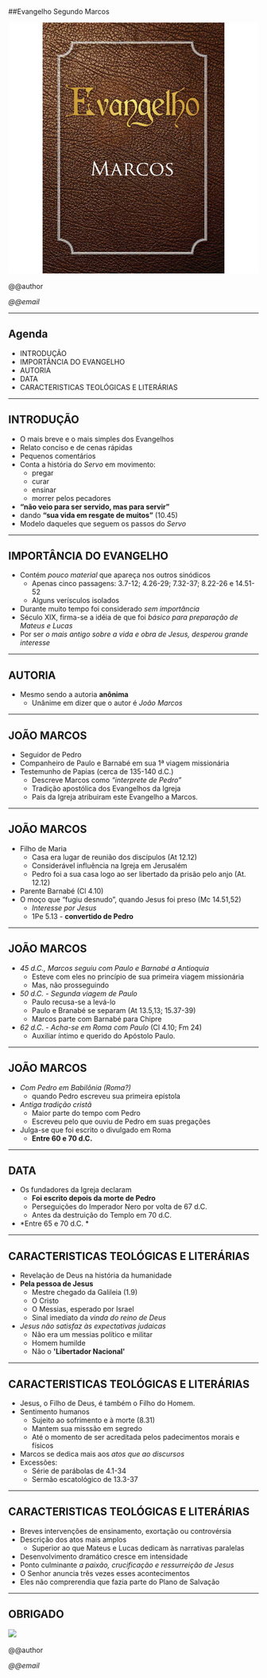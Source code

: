 <!--

WARNING!! DON'T EDIT THE FILE README.md on the root of the project, that one is a GENERATED FILE!

You should just edit the source file at src/README.md - the one which stars with ## @@title

-->

##Evangelho Segundo Marcos

<img src="img/EVANGELHOMARCOSPOCKET.jpg" class="logo" />

@@author

*@@email*

---

## Agenda

  - INTRODU&Ccedil;&Atilde;O
  - IMPORT&Acirc;NCIA DO EVANGELHO
  - AUTORIA
  - DATA
  - CARACTERISTICAS TEOL&Oacute;GICAS E LITER&Aacute;RIAS

---

## INTRODU&Ccedil;&Atilde;O
  - O mais breve e o mais simples dos Evangelhos
  - Relato conciso e de cenas r&aacute;pidas
  - Pequenos coment&aacute;rios
  - Conta a hist&oacute;ria do *Servo* em movimento:
    - pregar
    - curar
    - ensinar
    - morrer pelos pecadores
  - **&ldquo;n&atilde;o veio para ser servido, mas para servir&rdquo;**
  - dando **&ldquo;sua vida em resgate de muitos&rdquo;** (10.45)
  - Modelo daqueles que seguem os passos do *Servo*

---

## IMPORT&Acirc;NCIA DO EVANGELHO

- Cont&eacute;m *pouco material* que apare&ccedil;a nos outros sin&oacute;dicos
  - Apenas cinco passagens: 3.7-12; 4.26-29; 7.32-37; 8.22-26 e 14.51-52
  - Alguns ver&iacute;sculos isolados
- Durante muito tempo foi considerado *sem import&acirc;ncia*
- S&eacute;culo XIX, firma-se a id&eacute;ia de que foi *b&aacute;sico para prepara&ccedil;&atilde;o de Mateus e Lucas*
- Por ser *o mais antigo sobre a vida e obra de Jesus, desperou grande interesse*

---

## AUTORIA

- Mesmo sendo a autoria **an&ocirc;nima**
  - Un&acirc;nime em dizer que o autor &eacute; *Jo&atilde;o Marcos*

----

## JO&Atilde;O MARCOS

- Seguidor de Pedro
- Companheiro de Paulo e Barnab&eacute; em sua 1&ordf; viagem mission&aacute;ria
- Testemunho de Papias (cerca de 135-140 d.C.)
  - Descreve Marcos como *&ldquo;interprete de Pedro&rdquo;*
  - Tradi&ccedil;&atilde;o apost&oacute;lica dos Evangelhos da Igreja
  - Pais da Igreja atribuiram este Evangelho a Marcos.

----

## JO&Atilde;O MARCOS

- Filho de Maria
  - Casa era lugar de reuni&atilde;o dos disc&iacute;pulos (At 12.12)
  - Consider&aacute;vel influ&ecirc;ncia na Igreja em Jerusal&eacute;m
  - Pedro foi a sua casa logo ao ser libertado da pris&atilde;o pelo anjo (At. 12.12)
- Parente Barnab&eacute; (Cl 4.10)
- O mo&ccedil;o que &ldquo;fugiu desnudo&rdquo;, quando Jesus foi preso (Mc 14.51,52)
  - *Interesse por Jesus*
  - 1Pe 5.13 - **convertido de Pedro**

----

## JO&Atilde;O MARCOS

- *45 d.C., Marcos seguiu com Paulo e Barnab&eacute; a Antioquia*
  - Esteve com eles no princ&iacute;pio de sua primeira viagem mission&aacute;ria
  - Mas, n&atilde;o prosseguindo
- *50 d.C. - Segunda viagem de Paulo*
  - Paulo recusa-se a lev&aacute;-lo
  - Paulo e Branab&eacute; se separam  (At 13.5,13; 15.37-39)
  - Marcos parte com Barnab&eacute; para Chipre
- *62 d.C. - Acha-se em Roma com Paulo* (Cl 4.10; Fm 24)
  - Auxiliar &iacute;ntimo e querido do Ap&oacute;stolo Paulo. 

----

## JO&Atilde;O MARCOS
- *Com Pedro em Babil&ocirc;nia (Roma?)*
  - quando Pedro escreveu sua primeira ep&iacute;stola
- *Antiga tradi&ccedil;&atilde;o crist&atilde;*
  - Maior parte do tempo com Pedro
  - Escreveu pelo que ouviu de Pedro em suas prega&ccedil;&otilde;es
- Julga-se que foi escrito o divulgado em Roma
  - **Entre 60 e 70 d.C.**

---

## DATA

- Os fundadores da Igreja declaram
  - **Foi escrito depois da morte de Pedro**
  - Persegui&ccedil;&otilde;es do Imperador Nero por volta de 67 d.C.
  - Antes da destrui&ccedil;&atilde;o do Templo em 70 d.C.
- *Entre 65 e 70 d.C. *

---

## CARACTERISTICAS TEOL&Oacute;GICAS E LITER&Aacute;RIAS

- Revela&ccedil;&atilde;o de Deus na hist&oacute;ria da humanidade
- **Pela pessoa de Jesus**
  - Mestre chegado da Galileia (1.9)
  - O Cristo
  - O Messias, esperado por Israel
  - Sinal imediato da *vinda do reino de Deus*
- *Jesus n&atilde;o satisfaz &agrave;s expectativas judaicas*
  - N&atilde;o era um messias pol&iacute;tico e militar
  - Homem humilde
  - N&atilde;o o **'Libertador Nacional'**

----

## CARACTERISTICAS TEOL&Oacute;GICAS E LITER&Aacute;RIAS

- Jesus, o Filho de Deus, &eacute; tamb&eacute;m o Filho do Homem.
- Sentimento humanos
  - Sujeito ao sofrimento e &agrave; morte (8.31)
  - Mantem sua misss&atilde;o em segredo
  - At&eacute; o momento de ser acreditada pelos padecimentos morais e f&iacute;sicos
- Marcos se dedica mais aos *atos que ao discursos*
- Excess&otilde;es:
  - S&eacute;rie de par&aacute;bolas de 4.1-34 
  - Serm&atilde;o escatol&oacute;gico de 13.3-37

----

## CARACTERISTICAS TEOL&Oacute;GICAS E LITER&Aacute;RIAS

- Breves interven&ccedil;&otilde;es de ensinamento, exorta&ccedil;&atilde;o ou controv&eacute;rsia
- Descri&ccedil;&atilde;o dos atos mais amplos
  - Superior ao que Mateus e Lucas dedicam &agrave;s narrativas paralelas
- Desenvolvimento dram&aacute;tico cresce em intensidade
- Ponto culminante *a paix&atilde;o, crucifica&ccedil;&atilde;o e ressurrei&ccedil;&atilde;o de Jesus*
- O Senhor anuncia tr&ecirc;s vezes esses acontecimentos
 - Eles n&atilde;o comprerendia que fazia parte do Plano de Salva&ccedil;&atilde;o

---

## OBRIGADO

<img src="img/the-four-gospels.jpg" class="logo" />

@@author

*@@email*
